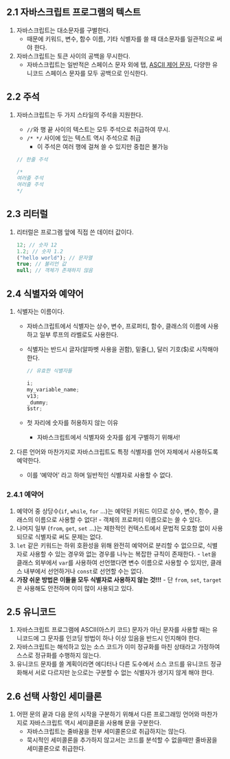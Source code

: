 ## 2.1 자바스크립트 프로그램의 텍스트

1. 자바스크립트는 대소문자를 구별한다.
    - 때문에 키워드, 변수, 함수 이름, 기타 식별자를 쓸 때 대소문자를 일관적으로 써야 한다.
2. 자바스크립트는 토큰 사이의 공백을 무시한다.
    - 자바스크립트는 일반적은 스페이스 문자 외에 탭, [ASCII 제어 문자](https://namu.wiki/w/%EC%95%84%EC%8A%A4%ED%82%A4%20%EC%BD%94%EB%93%9C), 다양한 유니코드 스페이스 문자를 모두 공백으로 인식한다.

## 2.2 주석

1. 자바스크립트는 두 가지 스타일의 주석을 지원한다.

    - `//`와 행 끝 사이의 텍스트는 모두 주석으로 취급하여 무시.
    - `/* */` 사이에 있는 텍스트 역시 주석으로 취급
        - 이 주석은 여러 행에 걸쳐 쓸 수 있지만 중첩은 불가능

    ```jsx
    // 한줄 주석

    /*
    여러줄 주석
    여러줄 주석
    */
    ```

## 2.3 리터럴

1. 리터럴은 프로그램 앞에 직접 쓴 데이터 값이다.

    ```jsx
    12; // 숫자 12
    1.2; // 숫자 1.2
    ("hello world"); // 문자열
    true; // 불리언 값
    null; // 객체가 존재하지 않음
    ```

## 2.4 식별자와 예약어

1. 식별자는 이름이다.

    - 자바스크립트에서 식별자는 상수, 변수, 프로퍼티, 함수, 클래스의 이름에 사용하고 일부 루프의 라벨로도 사용한다.
    - 식별자는 반드시 글자(알파벳 사용을 권함), 밑줄(\_), 달러 기호($)로 시작해야 한다.

        ```jsx
        // 유효한 식별자들

        i;
        my_variable_name;
        v13;
        _dummy;
        $str;
        ```

    - 첫 자리에 숫자를 허용하지 않는 이유
        - 자바스크립트에서 식별자와 숫자를 쉽게 구별하기 위해서!

2. 다른 언어와 마찬가지로 자바스크립트도 특정 식별자를 언어 자체에서 사용하도록 예약한다.
    - 이를 ‘예약어’ 라고 하며 일반적인 식별자로 사용할 수 없다.

### 2.4.1 예약어

1.   예약어 중 상당수(`if`, `while`, `for` …)는 예약된 키워드 이므로 상수, 변수, 함수, 클래스의 이름으로 사용할 수 없다!
    -   객체의 프로퍼티 이름으로는 쓸 수 있다.
2.   나머지 일부 (`from`, `get`, `set` …)는 제한적인 컨텍스트에서 문법적 모호함 없이 사용되므로 식별자로 써도 문제는 없다.
3.   `let` 같은 키워드는 하위 호환성을 위해 완전히 예약어로 분리할 수 없으므로, 식별자로 사용할 수 있는 경우와 없는 경우를 나누는 복잡한 규칙이 존재한다.
    -   `let`을 클래스 외부에서 `var`를 사용하여 선언했다면 변수 이름으로 사용할 수 있지만, 클래스 내부에서 선언하거나 `const`로 선언할 수는 없다.
4.   **가장 쉬운 방법은 이들을 모두 식별자로 사용하지 않는 것!!!**
    -   단 `from`, `set`, `target`은 사용해도 안전하며 이미 많이 사용되고 있다.

## 2.5 유니코드

1. 자바스크립트 프로그램에 ASCII(아스키 코드) 문자가 아닌 문자를 사용할 때는 유니코드에 그 문자를 인코딩 방법이 하나 이상 있음을 반드시 인지해야 한다.
2. 자바스크립트는 해석하고 있는 소스 코드가 이미 정규화를 마친 상태라고 가정하여 스스로 정규화를 수행하지 않는다.
3. 유니코드 문자를 쓸 계획이라면 에디터나 다른 도수에서 소스 코드를 유니코드 정규화해서 서로 다르지만 눈으로는 구분할 수 없는 식별자가 생기지 않게 해야 한다.

## 2.6 선택 사항인 세미클론

1. 어떤 문의 끝과 다음 문의 시작을 구분하기 위해서 다른 프로그래밍 언어와 마찬가지로 자바스크립트 역시 세미클론을 사용해 문을 구분한다.
    - 자바스크립트는 줄바꿈을 전부 세미콜론으로 취급하지는 않는다.
    - 묵시적인 세미콜론을 추가하지 않고서는 코드를 분석할 수 없을때만 줄바꿈을 세미콜론으로 취급한다.
